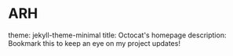 # ARH
theme: jekyll-theme-minimal
title: Octocat's homepage
description: Bookmark this to keep an eye on my project updates!
